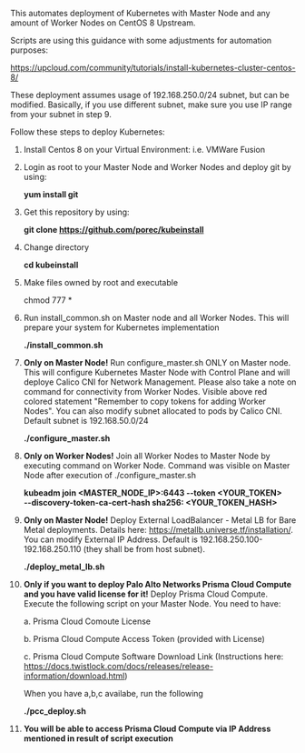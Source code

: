 This automates deployment of Kubernetes with Master Node and any amount of Worker Nodes on CentOS 8 Upstream.

Scripts are using this guidance with some adjustments for automation purposes:

https://upcloud.com/community/tutorials/install-kubernetes-cluster-centos-8/

These deployment assumes usage of 192.168.250.0/24 subnet, but can be modified. Basically, if you use different subnet, make sure you use IP range from your subnet in step 9.

Follow these steps to deploy Kubernetes:

1. Install Centos 8 on your Virtual Environment: i.e. VMWare Fusion
2. Login as root to your Master Node and Worker Nodes and deploy git by using:

	**yum install git**

3. Get this repository by using:

	**git clone https://github.com/porec/kubeinstall**

4. Change directory

	**cd kubeinstall**

5. Make files owned by root and executable

	chmod 777 *

6. Run install_common.sh on Master node and all Worker Nodes. This will prepare your system for Kubernetes implementation

	**./install_common.sh**

7. **Only on Master Node!** Run configure_master.sh ONLY on Master node. This will configure Kubernetes Master Node with Control Plane and will deploye Calico CNI for Network Management. Please also take a note on command for connectivity from Worker Nodes. Visible above red colored statement "Remember to copy tokens for adding Worker Nodes". You can also modify subnet allocated to pods by Calico CNI. Default subnet is 192.168.50.0/24

	**./configure_master.sh**

8. **Only on Worker Nodes!** Join all Worker Nodes to Master Node by executing command on Worker Node. Command was visible on Master Node after execution of ./configure_master.sh

	**kubeadm join <MASTER_NODE_IP>:6443 --token <YOUR_TOKEN> \
	--discovery-token-ca-cert-hash sha256: <YOUR_TOKEN_HASH>**

9. **Only on Master Node!** Deploy External LoadBalancer - Metal LB for Bare Metal deployments. Details here: https://metallb.universe.tf/installation/. You can modify External IP Address. Default is 192.168.250.100-192.168.250.110 (they shall be from host subnet).

	**./deploy_metal_lb.sh**

10. **Only if you want to deploy Palo Alto Networks Prisma Cloud Compute and you have valid license for it!** Deploy Prisma Cloud Compute. Execute the following script on your Master Node. You need to have:

     a. Prisma Cloud Comoute License

     b. Prisma Cloud Compute Access Token (provided with License)

     c. Prisma Cloud Compute Software Download Link (Instructions here: https://docs.twistlock.com/docs/releases/release-information/download.html)

	When you have a,b,c availabe, run the following

	**./pcc_deploy.sh**

11. **You will be able to access Prisma Cloud Compute via IP Address mentioned in result of script execution**
